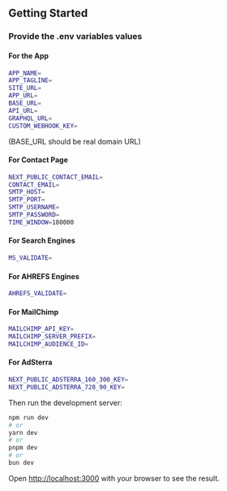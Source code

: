 ## Getting Started

### Provide the .env variables values

#### For the App
```bash
APP_NAME=
APP_TAGLINE=
SITE_URL=
APP_URL=
BASE_URL=
API_URL=
GRAPHQL_URL=
CUSTOM_WEBHOOK_KEY=
```
(BASE_URL should be real domain URL)

#### For Contact Page
```bash
NEXT_PUBLIC_CONTACT_EMAIL=
CONTACT_EMAIL=
SMTP_HOST=
SMTP_PORT=
SMTP_USERNAME=
SMTP_PASSWORD=
TIME_WINDOW=180000
```
#### For Search Engines
````bash
MS_VALIDATE=
````

#### For AHREFS Engines
````bash
AHREFS_VALIDATE=
````

#### For MailChimp
````bash
MAILCHIMP_API_KEY=
MAILCHIMP_SERVER_PREFIX=
MAILCHIMP_AUDIENCE_ID=
````

#### For AdSterra
````bash
NEXT_PUBLIC_ADSTERRA_160_300_KEY=
NEXT_PUBLIC_ADSTERRA_728_90_KEY=
````

Then run the development server:

```bash
npm run dev
# or
yarn dev
# or
pnpm dev
# or
bun dev
```

Open [http://localhost:3000](http://localhost:3000) with your browser to see the result.
